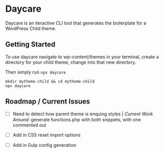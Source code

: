 
# Daycare

Daycare is an iteractive CLI tool that generates the boilerplate for a WordPress Child theme.

## Getting Started

To use daycare navigate to wp-content/themes in your terminal, create a directory for your child theme, change into that new directory.

Then simply run `npx daycare`

```shell
mkdir mytheme-child && cd mytheme-child
npx daycare
```

## Roadmap / Current Issues

- [ ] Need to detect how parent theme is enquing styles | *Current Work Around*: generate functions.php with both snippets, with one commented out
- [ ] Add in CSS reset import options
- [ ] Add in Gulp config generation

